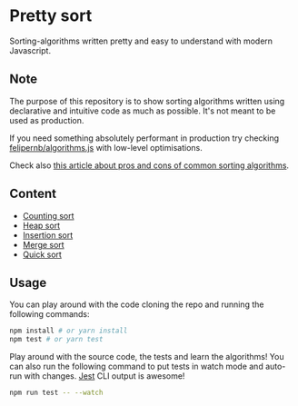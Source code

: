 # Pretty sort

Sorting-algorithms written pretty and easy to understand with modern Javascript.

## Note

The purpose of this repository is to show sorting algorithms written using declarative and intuitive code as much as possible. It's not meant to be used as production.

If you need something absolutely performant in production try checking [felipernb/algorithms.js](https://github.com/felipernb/algorithms.js) with low-level optimisations.

Check also [this article about pros and cons of common sorting algorithms](http://www.brucemerry.org.za/manual/algorithms/sorting.html).

## Content

- [Counting sort](algorithms/counting-sort/counting-sort.ts)
- [Heap sort](algorithms/heap-sort/heap-sort.ts)
- [Insertion sort](algorithms/insertion-sort/insertion-sort.ts)
- [Merge sort](algorithms/merge-sort/merge-sort.ts)
- [Quick sort](algorithms/quick-sort/quick-sort.ts)

## Usage

You can play around with the code cloning the repo and running the following commands:

```bash
npm install # or yarn install
npm test # or yarn test
```

Play around with the source code, the tests and learn the algorithms! You can also run the following command to put tests in watch mode and auto-run with changes. [Jest](http://facebook.github.io/jest/) CLI output is awesome!

```bash
npm run test -- --watch
```

